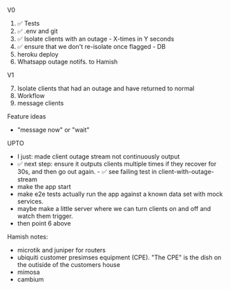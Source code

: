 V0

1. ✅ Tests
2. ✅ .env and git
3. ✅ Isolate clients with an outage - X-times in Y seconds
4. ✅ ensure that we don't re-isolate once flagged - DB
6. heroku deploy
5. Whatsapp outage notifs. to Hamish

V1

7. Isolate clients that had an outage and have returned to normal
7. Workflow
8. message clients

Feature ideas

- "message now" or "wait"

UPTO

- I just: made client outage stream not continuously output
- ✅ next step: ensure it outputs clients multiple times if they recover for 30s, and then go out again. - ✅ see failing test in client-with-outage-stream
- make the app start
- make e2e tests actually run the app against a known data set with mock services.
- maybe make a little server where we can turn clients on and off and watch them trigger.
- then point 6 above

Hamish notes:

- microtik and juniper for routers
- ubiquiti customer presimses equipment (CPE).  "The CPE" is the dish on the outiside of the customers house
- mimosa
- cambium